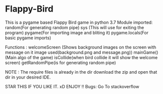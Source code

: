 # Flappy-Bird
This is a pygame based Flappy Bird game in python 3.7
Module imported:
  random(For generating random pipe)
  sys (This will use for exiting the program)
  pygame(For importing image and bliting it)
  pygame.locals(For basic pygame imports)
  
Functions :
  welcomeScreen (Shows background images on the screen with message on it 
                 image used(background.png and message.png))
  mainGame()(Main algo of the game)
  isCollide(when bird collide it will show the welcome screen)
  getRandomPipe(is for generating random pipe)
  

NOTE : The require files is already in the dir download the zip and open that dir in your desired IDE. 

STAR THIS IF YOU LIKE IT. xD 
ENJOY !! 
Bugs: Go To stackoverflow
